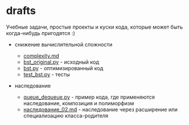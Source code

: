 # drafts

Учебные задачи, простые проекты и куски кода, которые может быть когда-нибудь пригодятся :)

- снижение вычислительной сложности
    - [complexity.md](complexity.md)
    - [bst_original.py](bst_original.py) - исходный код
    - [bst.py](bst.py) - оптимизированный код
    - [test_bst.py](test_bst.py) - тесты

- наследование
    - [queue_dequeue.py](queue_dequeue.py) - пример кода, где применяются наследование, композиция и полиморфизм
    - [наследование_02.md](наследование_02.md) - наследование через расширение или специализацию класса-родителя